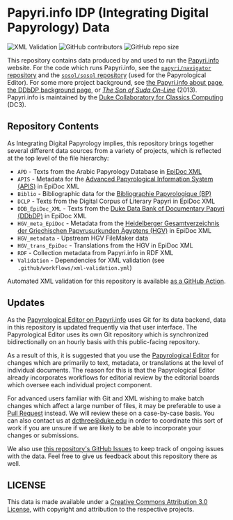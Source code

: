 # Papyri.info IDP (Integrating Digital Papyrology) Data

![XML Validation](https://github.com/papyri/idp.data/workflows/XML%20Validation/badge.svg?event=push) ![GitHub contributors](https://img.shields.io/github/contributors-anon/papyri/idp.data) ![GitHub repo size](https://img.shields.io/github/repo-size/papyri/idp.data)

This repository contains data produced by and used to run the [Papyri.info](http://papyri.info/) website. For the code which runs Papyri.info, see the [`papyri/navigator` repository](https://github.com/papyri/navigator) and the [`sosol/sosol` repository](https://github.com/sosol/sosol) (used for the Papyrological Editor). For some more project background, see [the Papyri.info about page](http://papyri.info/docs/about), [the DDbDP background page](http://papyri.info/docs/ddbdp), or [_The Son of Suda On-Line_](http://ryanfb.github.io/papers-BICS/sosol-bics-draft.pdf) (2013). Papyri.info is maintained by the [Duke Collaboratory for Classics Computing](http://dcthree.github.io/) (DC3).

## Repository Contents

As Integrating Digital Papyrology implies, this repository brings together several different data sources from a variety of projects, which is reflected at the top level of the file hierarchy:

* `APD` - Texts from the Arabic Papyrology Database in [EpiDoc XML](http://epidoc.sf.net/)
* `APIS` - Metadata for the [Advanced Papyrological Information System (APIS)](http://papyri.info/docs/apis) in EpiDoc XML
* `Biblio` - Bibliographic data for the [Bibliographie Papyrologique (BP)](http://www.ulb.ac.be/philo/cpeg/bp.htm)
* `DCLP` - Texts from the Digital Corpus of Literary Papyri in EpiDoc XML
* `DDB_EpiDoc_XML` - Texts from the [Duke Data Bank of Documentary Papyri (DDbDP)](http://papyri.info/docs/ddbdp) in EpiDoc XML
* `HGV_meta_EpiDoc` - Metadata from the [Heidelberger Gesamtverzeichnis der Griechischen Papyrusurkunden Ägyptens (HGV)](http://www.rzuser.uni-heidelberg.de/~gv0/) in EpiDoc XML
* `HGV_metadata` - Upstream HGV FileMaker data
* `HGV_trans_EpiDoc` - Translations from the HGV in EpiDoc XML
* `RDF` - Collection metadata from Papyri.info in RDF XML
* `Validation` - Dependencies for XML validation (see `.github/workflows/xml-validation.yml`)

Automated XML validation for this repository is available [as a GitHub Action](https://github.com/papyri/idp.data/actions?query=workflow%3A%22XML+Validation%22).

## Updates

As the [Papyrological Editor on Papyri.info](http://papyri.info/editor/) uses Git for its data backend, data in this repository is updated frequently via that user interface. The Papyrological Editor uses its own Git repository which is synchronized bidirectionally on an hourly basis with this public-facing repository.

As a result of this, it is suggested that you use the [Papyrological Editor](http://papyri.info/editor/) for changes which are primarily to text, metadata, or translations at the level of individual documents. The reason for this is that the Papyrological Editor already incorporates workflows for editorial review by the editorial boards which oversee each individual project component.

For advanced users familiar with Git and XML wishing to make batch changes which affect a large number of files, it may be preferable to use a [Pull Request](https://github.com/papyri/idp.data/pulls) instead. We will review these on a case-by-case basis. You can also contact us at [dcthree@duke.edu](mailto:dcthree@duke.edu) in order to coordinate this sort of work if you are unsure if we are likely to be able to incorporate your changes or submissions.

We also use [this repository's GitHub Issues](https://github.com/papyri/idp.data/issues) to keep track of ongoing issues with the data. Feel free to give us feedback about this repository there as well.

## LICENSE

This data is made available under a [Creative Commons Attribution 3.0 License](http://creativecommons.org/licenses/by/3.0/), with copyright and attribution to the respective projects.
